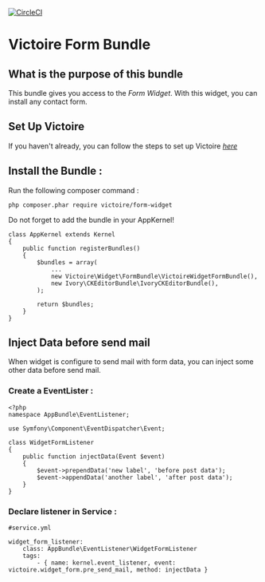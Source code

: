 [![CircleCI](https://circleci.com/gh/Victoire/WidgetFormBundle.svg?style=shield)](https://circleci.com/gh/Victoire/WidgetFormBundle)

Victoire Form Bundle
============

## What is the purpose of this bundle

This bundle gives you access to the *Form Widget*.
With this widget, you can install any contact form.

## Set Up Victoire

If you haven't already, you can follow the steps to set up Victoire *[here](https://github.com/Victoire/victoire/blob/master/doc/setup.md)*

## Install the Bundle :

Run the following composer command :

    php composer.phar require victoire/form-widget

Do not forget to add the bundle in your AppKernel!

    class AppKernel extends Kernel
    {
        public function registerBundles()
        {
            $bundles = array(
                ...
                new Victoire\Widget\FormBundle\VictoireWidgetFormBundle(),
                new Ivory\CKEditorBundle\IvoryCKEditorBundle(),
            );

            return $bundles;
        }
    }

## Inject Data before send mail

When widget is configure to send mail with form data, you can inject some other data before send mail.

### Create a EventLister :
    <?php
    namespace AppBundle\EventListener;
    
    use Symfony\Component\EventDispatcher\Event;
    
    class WidgetFormListener
    {
        public function injectData(Event $event)
        {
            $event->prependData('new label', 'before post data');
            $event->appendData('another label', 'after post data');
        }
    }

### Declare listener in Service :
    #service.yml
    
    widget_form_listener:
        class: AppBundle\EventListener\WidgetFormListener
        tags:
            - { name: kernel.event_listener, event: victoire.widget_form.pre_send_mail, method: injectData }
